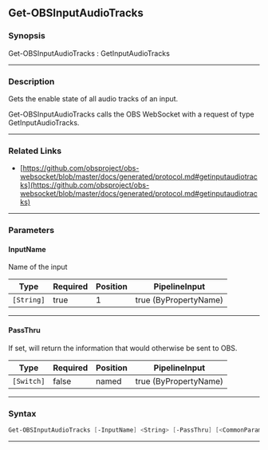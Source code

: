 Get-OBSInputAudioTracks
-----------------------
### Synopsis
Get-OBSInputAudioTracks : GetInputAudioTracks

---
### Description

Gets the enable state of all audio tracks of an input.


Get-OBSInputAudioTracks calls the OBS WebSocket with a request of type GetInputAudioTracks.

---
### Related Links
* [https://github.com/obsproject/obs-websocket/blob/master/docs/generated/protocol.md#getinputaudiotracks](https://github.com/obsproject/obs-websocket/blob/master/docs/generated/protocol.md#getinputaudiotracks)



---
### Parameters
#### **InputName**

Name of the input






|Type      |Required|Position|PipelineInput        |
|----------|--------|--------|---------------------|
|`[String]`|true    |1       |true (ByPropertyName)|



---
#### **PassThru**

If set, will return the information that would otherwise be sent to OBS.






|Type      |Required|Position|PipelineInput        |
|----------|--------|--------|---------------------|
|`[Switch]`|false   |named   |true (ByPropertyName)|



---
### Syntax
```PowerShell
Get-OBSInputAudioTracks [-InputName] <String> [-PassThru] [<CommonParameters>]
```
---
